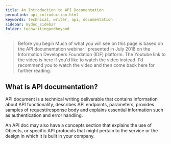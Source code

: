 ```yaml
---
title: An Introduction to API Documentation
permalink: api_introduction.html
keywords: technical, writer, api, documentation
sidebar: mydoc_sidebar
folder: techwritingandbeyond
---
```


> Before you begin
Much of what you will see on this page is based on the API documentation webinar I presented in July 2018 on the Information Developers Foundation (IDF) platform. The Youtube link to the video is here if you'd like to watch the video instead. I'd recommend you to watch the video and then come back here for further reading. 

## What is API documentation?

API document is a technical writing deliverable that contains information about API functionality, describes API endpoints, parameters, provides samples of request/response body and explains essential information such as authentication and error handling.

An API doc may also have a concepts section that explains the use of Objects, or specific API protocols that might pertain to the service or the design in which it is built in your company. 



